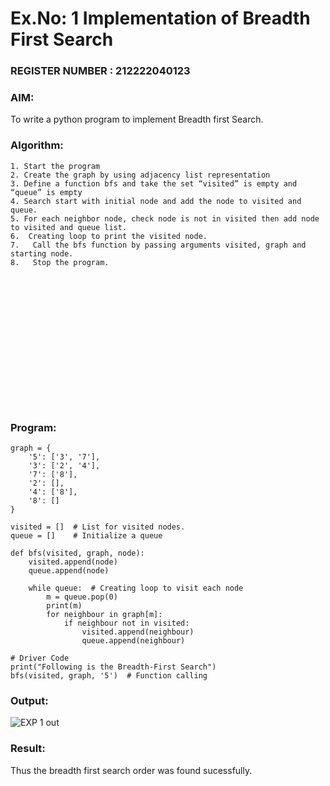 # Ex.No: 1  Implementation of Breadth First Search                                                                   
### REGISTER NUMBER : 212222040123
### AIM: 
To write a python program to implement Breadth first Search. 
### Algorithm:
```
1. Start the program
2. Create the graph by using adjacency list representation
3. Define a function bfs and take the set “visited” is empty and “queue” is empty
4. Search start with initial node and add the node to visited and queue.
5. For each neighbor node, check node is not in visited then add node to visited and queue list.
6.  Creating loop to print the visited node.
7.   Call the bfs function by passing arguments visited, graph and starting node.
8.   Stop the program.

















```
### Program:
```
graph = {
    '5': ['3', '7'],
    '3': ['2', '4'],
    '7': ['8'],
    '2': [],
    '4': ['8'],
    '8': []
}

visited = []  # List for visited nodes.
queue = []    # Initialize a queue

def bfs(visited, graph, node):
    visited.append(node)
    queue.append(node)
    
    while queue:  # Creating loop to visit each node
        m = queue.pop(0)
        print(m)
        for neighbour in graph[m]:
            if neighbour not in visited:
                visited.append(neighbour)
                queue.append(neighbour)

# Driver Code
print("Following is the Breadth-First Search")
bfs(visited, graph, '5')  # Function calling
```








### Output:

![EXP 1 out](https://github.com/user-attachments/assets/03e12f5a-c66a-468c-a9fb-28fe00306e8e)


### Result:
Thus the breadth first search order was found sucessfully.
